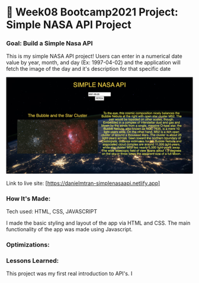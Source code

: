 # 🎰 Week08 Bootcamp2021 Project: Simple NASA API Project

### Goal: Build a Simple Nasa API

This is my simple NASA API project! Users can enter in a numerical date value by year, month, and day  (Ex: 1997-04-02) and the application will fetch the image of the day and it's description for that specific date

<img src="simplenasa.png"></img>

Link to live site: [https://danielmtran-simplenasaapi.netlify.app]

### How It's Made:

Tech used: HTML, CSS, JAVASCRIPT

I made the basic styling and layout of the app via HTML and CSS. The main functionality of the app was made using Javascript.


### Optimizations:




### Lessons Learned:

This project was my first real introduction to API's. I